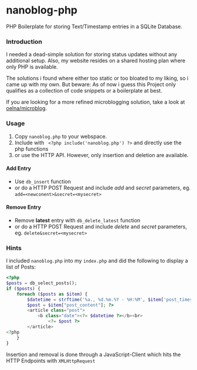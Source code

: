 # nanoblog-php
PHP Boilerplate for storing Text/Timestamp entries in a SQLite Database.

### Introduction 
I needed a dead-simple solution for storing status updates without any additional setup. Also, my website resides on a shared hosting plan where only PHP is available.

The solutions i found where either too static or too bloated to my liking, so i came up with my own. But beware: As of now i guess this Project only qualifies as a collection of code snippets or a boilerplate at best.

If you are looking for a more refined microblogging solution, take a look at [oelna/microblog](https://github.com/oelna/microblog). 

### Usage
1. Copy ```nanoblog.php``` to your webspace.
1. Include with ``` <?php include('nanoblog.php') ?>``` and directly use the php functions
1. or use the HTTP API. However, only insertion and deletion are available.

#### Add Entry
* Use ```db_insert``` function
* or do a HTTP POST Request and include _add_ and _secret_ parameters, eg. ```add=<newconent>&secret=<mysecret>```

#### Remove Entry
* Remove **latest** entry with ```db_delete_latest``` function
* or do a HTTP POST Request and include _delete_ and _secret_ parameters, eg. ```delete&secret=<mysecret>```

### Hints
I included ```nanoblog.php``` into my ```index.php``` and did the following to display a list of Posts:
```php
<?php
$posts = db_select_posts();
if ($posts) {
    foreach ($posts as $item) {
        $datetime = strftime('%a., %d.%m.%Y - %H:%M', $item['post_timestamp']);
        $post = $item["post_content"]; ?>
        <article class="post">
            <b class="date"><?= $datetime ?></b><br>
                <?= $post ?>
        </article>
<?php
    }
}

```

Insertion and removal is done through a JavaScript-Client which hits the HTTP Endpoints with ```XMLHttpRequest```
